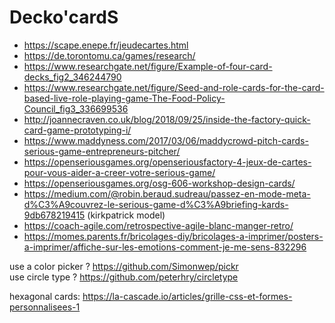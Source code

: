 # Decko'cardS

- https://scape.enepe.fr/jeudecartes.html
- https://de.torontomu.ca/games/research/
- https://www.researchgate.net/figure/Example-of-four-card-decks_fig2_346244790
- https://www.researchgate.net/figure/Seed-and-role-cards-for-the-card-based-live-role-playing-game-The-Food-Policy-Council_fig3_336699536
- http://joannecraven.co.uk/blog/2018/09/25/inside-the-factory-quick-card-game-prototyping-i/
- https://www.maddyness.com/2017/03/06/maddycrowd-pitch-cards-serious-game-entrepreneurs-pitcher/
- https://openseriousgames.org/openseriousfactory-4-jeux-de-cartes-pour-vous-aider-a-creer-votre-serious-game/
- https://openseriousgames.org/osg-606-workshop-design-cards/
- https://medium.com/@robin.beraud.sudreau/passez-en-mode-meta-d%C3%A9couvrez-le-serious-game-d%C3%A9briefing-kards-9db678219415 (kirkpatrick model)
- https://coach-agile.com/retrospective-agile-blanc-manger-retro/
- https://momes.parents.fr/bricolages-diy/bricolages-a-imprimer/posters-a-imprimer/affiche-sur-les-emotions-comment-je-me-sens-832296


use a color picker ? https://github.com/Simonwep/pickr    
use circle type ? https://github.com/peterhry/circletype

hexagonal cards: https://la-cascade.io/articles/grille-css-et-formes-personnalisees-1
